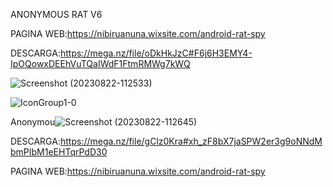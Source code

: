 ANONYMOUS RAT V6

PAGINA WEB:https://nibiruanuna.wixsite.com/android-rat-spy

DESCARGA:https://mega.nz/file/oDkHkJzC#F6j6H3EMY4-IpOQowxDEEhVuTQaIWdF1FtmRMWg7kWQ

![Screenshot (20230822-112533)](https://github.com/AndroidRat/Anonymous-Rat-v6/assets/104788786/503d3680-6eb8-45a1-a60b-d7c4bf9d6f9e)




![IconGroup1-0](https://github.com/AndroidRat/Anonymous-Rat-v6/assets/104788786/80d74fc6-2d51-42a6-83c4-5f3187c3f6ff)



Anonymou![Screenshot (20230822-112645)](https://github.com/AndroidRat/Anonymous-Rat-v6/assets/104788786/b8b7d188-a73b-4dc8-936d-492bfc99bfa9)

DESCARGA:https://mega.nz/file/gClz0Kra#xh_zF8bX7jaSPW2er3g9oNNdMbmPIbM1eEHTqrPdD30

PAGINA WEB:https://nibiruanuna.wixsite.com/android-rat-spy

